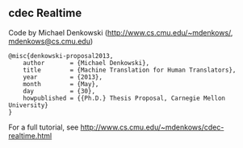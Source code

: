 cdec Realtime
-------------

Code by Michael Denkowski (http://www.cs.cmu.edu/~mdenkows/, mdenkows@cs.cmu.edu)

```
@misc{denkowski-proposal2013,
    author       = {Michael Denkowski},
    title        = {Machine Translation for Human Translators},
    year         = {2013},
    month        = {May},
    day          = {30},
    howpublished = {{Ph.D.} Thesis Proposal, Carnegie Mellon University}
}
```

For a full tutorial, see http://www.cs.cmu.edu/~mdenkows/cdec-realtime.html
